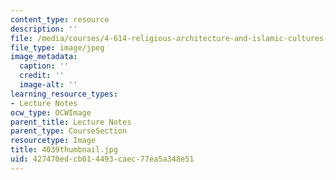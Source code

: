 ```yaml
---
content_type: resource
description: ''
file: /media/courses/4-614-religious-architecture-and-islamic-cultures-fall-2002/427470edcb014493caec77ea5a348e51_4039thumbnail.jpg
file_type: image/jpeg
image_metadata:
  caption: ''
  credit: ''
  image-alt: ''
learning_resource_types:
- Lecture Notes
ocw_type: OCWImage
parent_title: Lecture Notes
parent_type: CourseSection
resourcetype: Image
title: 4039thumbnail.jpg
uid: 427470ed-cb01-4493-caec-77ea5a348e51
---
```

